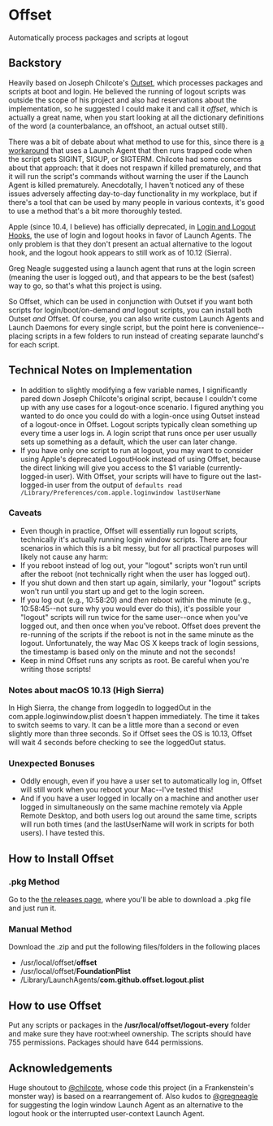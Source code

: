 # Offset
Automatically process packages and scripts at logout

## Backstory
Heavily based on Joseph Chilcote's [Outset](https://github.com/chilcote/outset), which processes packages and scripts at boot and login. He believed the running of logout scripts was outside the scope of his project and also had reservations about the implementation, so he suggested I could make it and call it _offset_, which is actually a great name, when you start looking at all the dictionary definitions of the word (a counterbalance, an offshoot, an actual outset still).

There was a bit of debate about what method to use for this, since there is [a workaround](http://apple.stackexchange.com/a/151492) that uses a Launch Agent that then runs trapped code when the script gets SIGINT, SIGUP, or SIGTERM. Chilcote had some concerns about that approach: that it does not respawn if killed prematurely, and that it will run the script's commands without warning the user if the Launch Agent is killed prematurely. Anecdotally, I haven't noticed any of these issues adversely affecting day-to-day functionality in my workplace, but if there's a tool that can be used by many people in various contexts, it's good to use a method that's a bit more thoroughly tested.

Apple (since 10.4, I believe) has officially deprecated, in [Login and Logout Hooks](https://developer.apple.com/library/mac/documentation/MacOSX/Conceptual/BPSystemStartup/Chapters/CustomLogin.html), the use of login and logout hooks in favor of Launch Agents. The only problem is that they don't present an actual alternative to the logout hook, and the logout hook appears to still work as of 10.12 (Sierra).

Greg Neagle suggested using a launch agent that runs at the login screen (meaning the user is logged out), and that appears to be the best (safest) way to go, so that's what this project is using.

So Offset, which can be used in conjunction with Outset if you want both scripts for login/boot/on-demand _and_ logout scripts, you can install both Outset _and_ Offset. Of course, you can also write custom Launch Agents and Launch Daemons for every single script, but the point here is convenience--placing scripts in a few folders to run instead of creating separate launchd's for each script.

## Technical Notes on Implementation
* In addition to slightly modifying a few variable names, I significantly pared down Joseph Chilcote's original script, because I couldn't come up with any use cases for a logout-once scenario. I figured anything you wanted to do once you could do with a login-once using Outset instead of a logout-once in Offset. Logout scripts typically clean something up every time a user logs in. A login script that runs once per user usually sets up something as a default, which the user can later change.
* If you have only one script to run at logout, you may want to consider using Apple's deprecated LogoutHook instead of using Offset, because the direct linking will give you access to the $1 variable (currently-logged-in user). With Offset, your scripts will have to figure out the last-logged-in user from the output of ```defaults read /Library/Preferences/com.apple.loginwindow lastUserName```

### Caveats
* Even though in practice, Offset will essentially run logout scripts, technically it's actually running login window scripts. There are four scenarios in which this is a bit messy, but for all practical purposes will likely not cause any harm:
 * If you reboot instead of log out, your "logout" scripts won't run until after the reboot (not technically right when the user has logged out).
 * If you shut down and then start up again, similarly, your "logout" scripts won't run until you start up and get to the login screen.
 * If you log out (e.g., 10:58:20) and _then_ reboot within the minute (e.g., 10:58:45--not sure why you would ever do this), it's possible your "logout" scripts will run twice for the same user--once when you've logged out, and then once when you've reboot. Offset does prevent the re-running of the scripts if the reboot is not in the same minute as the logout. Unfortunately, the way Mac OS X keeps track of login sessions, the timestamp is based only on the minute and not the seconds!
* Keep in mind Offset runs any scripts as root. Be careful when you're writing those scripts!

### Notes about macOS 10.13 (High Sierra)
In High Sierra, the change from loggedIn to loggedOut in the com.apple.loginwindow.plist doesn't happen immediately. The time it takes to switch seems to vary. It can be a little more than a second or even slightly more than three seconds. So if Offset sees the OS is 10.13, Offset will wait 4 seconds before checking to see the loggedOut status.

### Unexpected Bonuses
* Oddly enough, even if you have a user set to automatically log in, Offset will still work when you reboot your Mac--I've tested this!
* And if you have a user logged in locally on a machine and another user logged in simultaneously on the same machine remotely via Apple Remote Desktop, and both users log out around the same time, scripts will run both times (and the lastUserName will work in scripts for both users). I have tested this.

## How to Install Offset
### .pkg Method
Go to the [the releases page](https://github.com/aysiu/offset/releases), where you'll be able to download a .pkg file and just run it. 

### Manual Method
Download the .zip and put the following files/folders in the following places
* /usr/local/offset/**offset**
* /usr/local/offset/**FoundationPlist**
* /Library/LaunchAgents/**com.github.offset.logout.plist**

## How to use Offset
Put any scripts or packages in the **/usr/local/offset/logout-every** folder and make sure they have root:wheel ownership. The scripts should have 755 permissions. Packages should have 644 permissions.

## Acknowledgements
Huge shoutout to [@chilcote](https://github.com/chilcote), whose code this project (in a Frankenstein's monster way) is based on a rearrangement of. Also kudos to [@gregneagle](https://github.com/gregneagle) for suggesting the login window Launch Agent as an alternative to the logout hook or the interrupted user-context Launch Agent.
